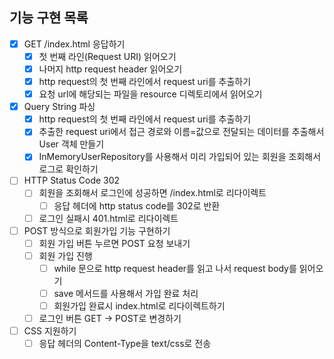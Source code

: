 ## 기능 구현 목록

- [x] GET /index.html 응답하기
    - [x] 첫 번째 라인(Request URI) 읽어오기
    - [x] 나머지 http request header 읽어오기
    - [x] http request의 첫 번째 라인에서 request uri를 추출하기
    - [x] 요청 url에 해당되는 파일을 resource 디렉토리에서 읽어오기
- [x] Query String 파싱
    - [x] http request의 첫 번째 라인에서 request uri를 추출하기
    - [x] 추출한 request uri에서 접근 경로와 이름=값으로 전달되는 데이터를 추출해서 User 객체 만들기
    - [x] InMemoryUserRepository를 사용해서 미리 가입되어 있는 회원을 조회해서 로그로 확인하기
- [ ] HTTP Status Code 302
    - [ ] 회원을 조회해서 로그인에 성공하면 /index.html로 리다이렉트
        - [ ] 응답 헤더에 http status code를 302로 반환
    - [ ] 로그인 실패시 401.html로 리다이렉트
- [ ] POST 방식으로 회원가입 기능 구현하기
    - [ ] 회원 가입 버튼 누르면 POST 요청 보내기
    - [ ] 회원 가입 진행
        - [ ] while 문으로 http request header를 읽고 나서 request body를 읽어오기
        - [ ] save 메서드를 사용해서 가입 완료 처리
        - [ ] 회원가입 완료시 index.html로 리다이렉트하기
    - [ ] 로그인 버튼 GET -> POST로 변경하기 
- [ ] CSS 지원하기
    - [ ] 응답 헤더의 Content-Type을 text/css로 전송

